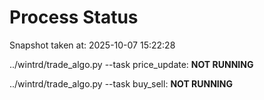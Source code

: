 # Process Status

Snapshot taken at: 2025-10-07 15:22:28

../wintrd/trade_algo.py --task price_update: **NOT RUNNING**

../wintrd/trade_algo.py --task buy_sell: **NOT RUNNING**

